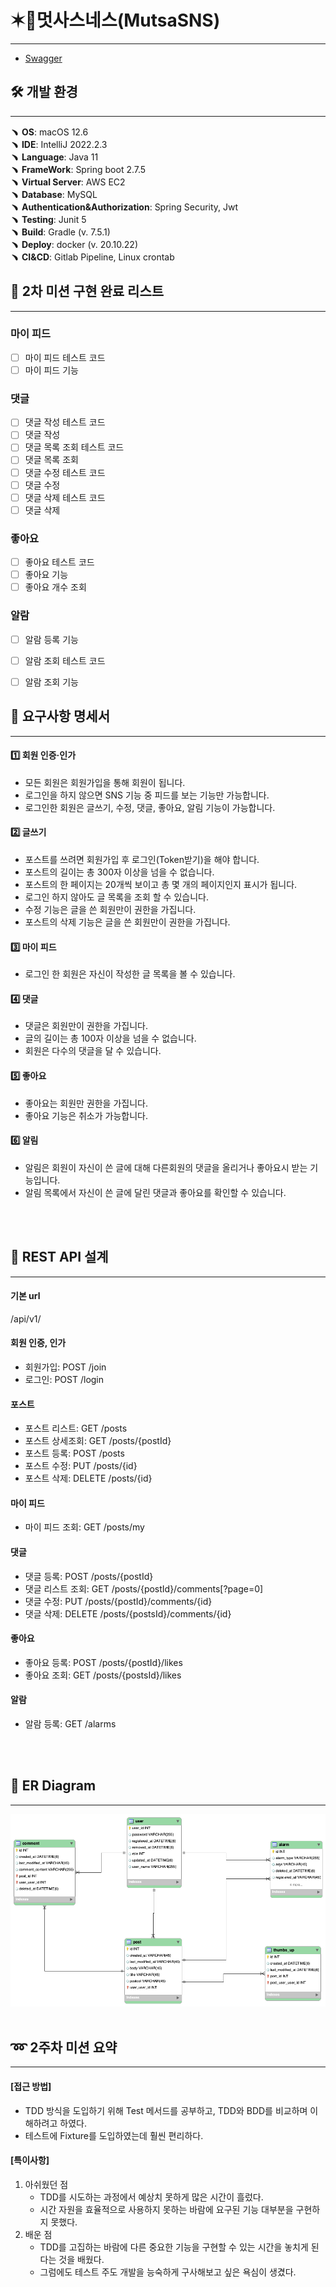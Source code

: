 # ✶📱멋사스네스(MutsaSNS) 

---

- [Swagger](http://ec2-43-201-22-119.ap-northeast-2.compute.amazonaws.com:8080/swagger-ui/index.html#/)

## 🛠 개발 환경

---
﹅ **OS**: macOS 12.6 <br>
﹅ **IDE**: IntelliJ 2022.2.3 <br>
﹅ **Language**: Java 11 <br>
﹅ **FrameWork**: Spring boot 2.7.5 <br>
﹅ **Virtual Server**: AWS EC2 <br>
﹅ **Database**: MySQL <br>
﹅ **Authentication&Authorization**: Spring Security, Jwt <br>
﹅ **Testing**: Junit 5 <br>
﹅ **Build**: Gradle (v. 7.5.1) <br> 
﹅ **Deploy**: docker (v. 20.10.22) <br>
﹅ **CI&CD**: Gitlab Pipeline, Linux crontab

## 📑 2차 미션 구현 완료 리스트 

---
### 마이 피드 
- [ ] 마이 피드 테스트 코드
- [ ] 마이 피드 기능

### 댓글
- [ ] 댓글 작성 테스트 코드
- [ ] 댓글 작성 
- [ ] 댓글 목록 조회 테스트 코드
- [ ] 댓글 목록 조회
- [ ] 댓글 수정 테스트 코드
- [ ] 댓글 수정
- [ ] 댓글 삭제 테스트 코드
- [ ] 댓글 삭제

### 좋아요
- [ ] 좋아요 테스트 코드
- [ ] 좋아요 기능
- [ ] 좋아요 개수 조회

### 알람
- [ ] 알람 등록 기능
- [ ] 알람 조회 테스트 코드
- [ ] 알람 조회 기능


## 📑 요구사항 명세서

---

#### 1️⃣ 회원 인증·인가

- 모든 회원은 회원가입을 통해 회원이 됩니다.
- 로그인을 하지 않으면 SNS 기능 중 피드를 보는 기능만 가능합니다.
- 로그인한 회원은 글쓰기, 수정, 댓글, 좋아요, 알림 기능이 가능합니다.

#### 2️⃣ 글쓰기

- 포스트를 쓰려면 회원가입 후 로그인(Token받기)을 해야 합니다.
- 포스트의 길이는 총 300자 이상을 넘을 수 없습니다.
- 포스트의 한 페이지는 20개씩 보이고 총 몇 개의 페이지인지 표시가 됩니다.
- 로그인 하지 않아도 글 목록을 조회 할 수 있습니다.
- 수정 기능은 글을 쓴 회원만이 권한을 가집니다.
- 포스트의 삭제 기능은 글을 쓴 회원만이 권한을 가집니다.

#### 3️⃣ 마이 피드

- 로그인 한 회원은 자신이 작성한 글 목록을 볼 수 있습니다.

#### 4️⃣ 댓글

- 댓글은 회원만이 권한을 가집니다.
- 글의 길이는 총 100자 이상을 넘을 수 없습니다.
- 회원은 다수의 댓글을 달 수 있습니다.

#### 5️⃣ 좋아요

- 좋아요는 회원만 권한을 가집니다.
- 좋아요 기능은 취소가 가능합니다.

#### 6️⃣ 알림

- 알림은 회원이 자신이 쓴 글에 대해 다른회원의 댓글을 올리거나 좋아요시 받는 기능입니다.
- 알림 목록에서 자신이 쓴 글에 달린 댓글과 좋아요를 확인할 수 있습니다.

<br>
<br>

## 📑 REST API 설계

---
#### 기본 url
/api/v1/ <br>

#### 회원 인증, 인가
- 회원가입: POST /join <br>
- 로그인: POST /login <br>

#### 포스트
- 포스트 리스트: GET /posts <br>
- 포스트 상세조회: GET /posts/{postId} <br>
- 포스트 등록: POST /posts <br>
- 포스트 수정: PUT /posts/{id} <br>
- 포스트 삭제: DELETE /posts/{id} <br>

#### 마이 피드
- 마이 피드 조회: GET /posts/my <br>

#### 댓글
- 댓글 등록: POST /posts/{postId} <br> 
- 댓글 리스트 조회: GET /posts/{postId}/comments[?page=0] <br> 
- 댓글 수정: PUT /posts/{postId}/comments/{id} <br>
- 댓글 삭제: DELETE /posts/{postsId}/comments/{id} <br>

#### 좋아요
- 좋아요 등록: POST /posts/{postId}/likes <br> 
- 좋아요 조회: GET /posts/{postsId}/likes <br>

#### 알람
- 알람 등록: GET /alarms <br>

<br>
<br>

## 📑 ER Diagram

---
![](MutsaSNS_ERD_final.png)
<br>
<br>

## ➿ 2주차 미션 요약

---

#### [접근 방법]
* TDD 방식을 도입하기 위해 Test 메서드를 공부하고, TDD와 BDD를 비교하며 이해하려고 하였다. 
* 테스트에 Fixture를 도입하였는데 훨씬 편리하다.

#### [특이사항]
1. 아쉬웠던 점 <br>
   * TDD를 시도하는 과정에서 예상치 못하게 많은 시간이 흘렀다. 
   * 시간 자원을 효율적으로 사용하지 못하는 바람에 요구된 기능 대부분을 구현하지 못했다.
2. 배운 점 
   * TDD를 고집하는 바람에 다른 중요한 기능을 구현할 수 있는 시간을 놓치게 된다는 것을 배웠다. 
   * 그럼에도 테스트 주도 개발을 능숙하게 구사해보고 싶은 욕심이 생겼다.   